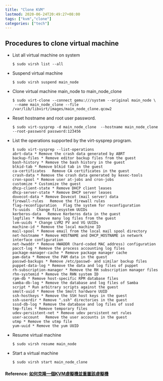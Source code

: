 ```yaml
---
title: "Clone KVM"
lastmod: 2020-06-24T20:49:27+08:00
tags: ["kvm","clone"]
categories: ["tech"]
---
```


## Procedures to clone virtual machine
<!--more-->
- List all virtual machine on system
    ```
    $ sudo virsh list --all
    ```

- Suspend virtual machine
    ```
    $ sudo virsh suspend main_node
    ```

- Clone virtual machine main_node to main_node_clone
    ```
    $ sudo virt-clone --connect qemu:///system --original main_node \
     --name main_node_clone --file /var/lib/libvirt/images/main_node_clone.qcow2
    ```

- Reset hostname and root user password.
    ```
    $ sudo virt-sysprep -d main_node_clone  --hostname main_node_clone --root-password password:123456
    ```

- List the operations supported by the virt-sysprep program.
    ```
    $ sudo virt-sysprep --list-operations
    abrt-data * Remove the crash data generated by ABRT
    backup-files * Remove editor backup files from the guest
    bash-history * Remove the bash history in the guest
    blkid-tab * Remove blkid tab in the guest
    ca-certificates   Remove CA certificates in the guest
    crash-data * Remove the crash data generated by kexec-tools
    cron-spool * Remove user at-jobs and cron-jobs
    customize * Customize the guest
    dhcp-client-state * Remove DHCP client leases
    dhcp-server-state * Remove DHCP server leases
    dovecot-data * Remove Dovecot (mail server) data
    firewall-rules   Remove the firewall rules
    flag-reconfiguration   Flag the system for reconfiguration
    fs-uuids   Change filesystem UUIDs
    kerberos-data   Remove Kerberos data in the guest
    logfiles * Remove many log files from the guest
    lvm-uuids * Change LVM2 PV and VG UUIDs
    machine-id * Remove the local machine ID
    mail-spool * Remove email from the local mail spool directory
    net-hostname * Remove HOSTNAME and DHCP_HOSTNAME in network interface configuration
    net-hwaddr * Remove HWADDR (hard-coded MAC address) configuration
    pacct-log * Remove the process accounting log files
    package-manager-cache * Remove package manager cache
    pam-data * Remove the PAM data in the guest
    passwd-backups * Remove /etc/passwd- and similar backup files
    puppet-data-log * Remove the data and log files of puppet
    rh-subscription-manager * Remove the RH subscription manager files
    rhn-systemid * Remove the RHN system ID
    rpm-db * Remove host-specific RPM database files
    samba-db-log * Remove the database and log files of Samba
    script * Run arbitrary scripts against the guest
    smolt-uuid * Remove the Smolt hardware UUID
    ssh-hostkeys * Remove the SSH host keys in the guest
    ssh-userdir * Remove ".ssh" directories in the guest
    sssd-db-log * Remove the database and log files of sssd
    tmp-files * Remove temporary files
    udev-persistent-net * Remove udev persistent net rules
    user-account   Remove the user accounts in the guest
    utmp * Remove the utmp file
    yum-uuid * Remove the yum UUID
    ```

- Resume virtual machine
    ```
    $ sudo virsh resume main_node
    ```

- Start a virtual machine
    ```
    $ sudo virsh start main_node_clone
    ```
#### Reference: [如何克隆一個KVM虛擬機並重置該虛擬機](https://huataihuang.gitbooks.io/cloud-atlas/virtual/kvm/startup/how_to_clone_a_kvm_virtual_machines_and_reset_the_vm.html)
